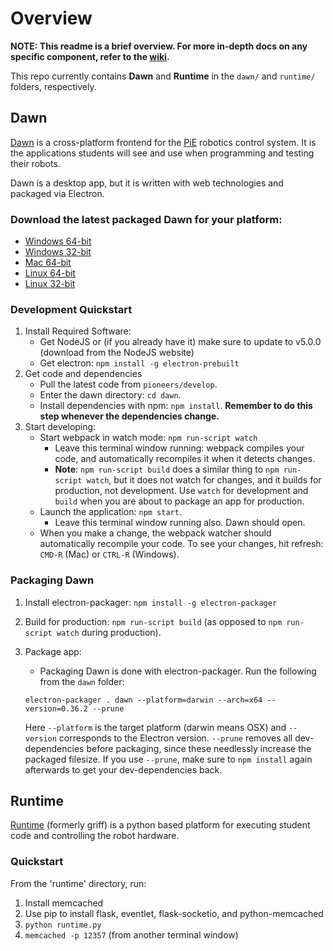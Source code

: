 # Overview
**NOTE: This readme is a brief overview. For more in-depth docs on any specific component,
refer to the [wiki](https://github.com/pioneers/daemon/wiki).**

This repo currently contains **Dawn** and **Runtime** in the `dawn/` and `runtime/` folders, respectively.

## Dawn
[Dawn](https://github.com/pioneers/daemon/wiki/Dawn) is a cross-platform frontend for the [PiE](pioneers.berkeley.edu) robotics control system.
It is the applications students will see and use when
programming and testing their robots.

Dawn is a desktop app, but it is written with web technologies and packaged via Electron.

### Download the latest packaged Dawn for your platform:
* [Windows 64-bit](https://storage.googleapis.com/pie-software-builds/latest/dawn-windows-x64.zip)
* [Windows 32-bit](https://storage.googleapis.com/pie-software-builds/latest/dawn-windows-ia32.zip)
* [Mac 64-bit](https://storage.googleapis.com/pie-software-builds/latest/dawn-darwin-x64.zip)
* [Linux 64-bit](https://storage.googleapis.com/pie-software-builds/latest/dawn-linux-x64.zip)
* [Linux 32-bit](https://storage.googleapis.com/pie-software-builds/latest/dawn-linux-ia32.zip)

### Development Quickstart
1. Install Required Software:
    * Get NodeJS or (if you already have it) make sure to update to v5.0.0 (download from the NodeJS website)
    * Get electron: `npm install -g electron-prebuilt`
1. Get code and dependencies
    * Pull the latest code from `pioneers/develop`.
    * Enter the dawn directory: `cd dawn`.
    * Install dependencies with npm: `npm install`. **Remember to do this step whenever the dependencies change.**
1. Start developing:
    * Start webpack in watch mode: `npm run-script watch`
      * Leave this terminal window running: webpack compiles your code, and automatically recompiles it when it detects changes.
      * **Note**: `npm run-script build` does a similar thing to `npm run-script watch`, but it does not watch for changes, and it builds for production, not development. Use `watch` for development and `build` when you are about to package an app for production.
    * Launch the application: `npm start`.
      * Leave this terminal window running also. Dawn should open.
    * When you make a change, the webpack watcher should automatically recompile your code. To see your changes, hit refresh: `CMD-R` (Mac) or `CTRL-R` (Windows).

### Packaging Dawn
1. Install electron-packager: `npm install -g electron-packager`
1. Build for production: `npm run-script build` (as opposed to `npm run-script watch` during production).
1. Package app:
    * Packaging Dawn is done with electron-packager. Run the following from the `dawn` folder:

    ```
    electron-packager . dawn --platform=darwin --arch=x64 --version=0.36.2 --prune
    ```

    Here `--platform` is the target platform (darwin means OSX) and `--version` corresponds to the Electron version. `--prune` removes all dev-dependencies before packaging, since these needlessly increase the packaged filesize. If you use `--prune`, make sure to `npm install` again afterwards to get your dev-dependencies back.

## Runtime
[Runtime](https://github.com/pioneers/daemon/wiki/Runtime)
(formerly griff) is a python based platform for executing student code
and controlling the robot hardware.

### Quickstart
From the 'runtime' directory, run:

1. Install memcached
1. Use pip to install flask, eventlet, flask-socketio, and python-memcached
1. `python runtime.py`
1. `memcached -p 12357` (from another terminal window)
